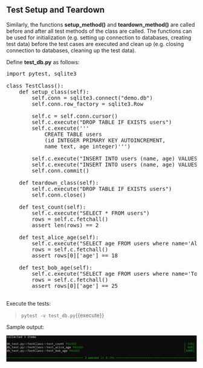 ## Test Setup and Teardown

Similarly, the functions **setup_method()** and **teardown_method()** are called before and after all test methods of the class are called. The functions can be used for initialization (e.g. setting up connection to databases, creating test data) before the test cases are executed and clean up (e.g. closing connection to databases, cleaning up the test data).

Define **test_db.py** as follows:

<pre class="file" data-filename="test_db.py" data-target="replace">
import pytest, sqlite3

class TestClass():
    def setup_class(self):
        self.conn = sqlite3.connect("demo.db")
        self.conn.row_factory = sqlite3.Row
        
        self.c = self.conn.cursor()
        self.c.execute("DROP TABLE IF EXISTS users")
        self.c.execute('''
            CREATE TABLE users
            (id INTEGER PRIMARY KEY AUTOINCREMENT, 
            name text, age integer)''')
        
        self.c.execute("INSERT INTO users (name, age) VALUES ('Alice', 18)")
        self.c.execute("INSERT INTO users (name, age) VALUES ('Tom', 25)")
        self.conn.commit()
        
    def teardown_class(self):
        self.c.execute("DROP TABLE IF EXISTS users")
        self.conn.close()

    def test_count(self): 
        self.c.execute("SELECT * FROM users")
        rows = self.c.fetchall()
        assert len(rows) == 2
        
    def test_alice_age(self): 
        self.c.execute("SELECT age FROM users where name='Alice'")
        rows = self.c.fetchall()
        assert rows[0]['age'] == 18 
        
    def test_bob_age(self): 
        self.c.execute("SELECT age FROM users where name='Tom'")
        rows = self.c.fetchall()
        assert rows[0]['age'] == 25
        
</pre>

Execute the tests:
> `pytest -v test_db.py`{{execute}}

Sample output:

![Picture 4](./assets/pic4.png)

<br/>
